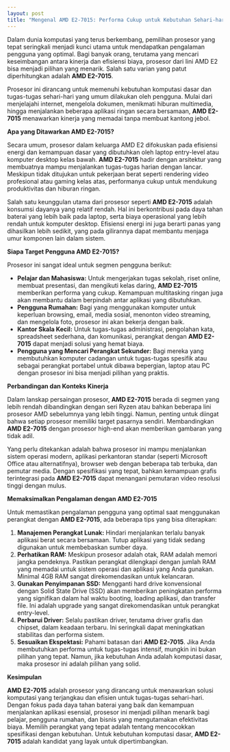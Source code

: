 ```yaml
---
layout: post
title: "Mengenal AMD E2-7015: Performa Cukup untuk Kebutuhan Sehari-hari"
---
```


Dalam dunia komputasi yang terus berkembang, pemilihan prosesor yang tepat seringkali menjadi kunci utama untuk mendapatkan pengalaman pengguna yang optimal. Bagi banyak orang, terutama yang mencari keseimbangan antara kinerja dan efisiensi biaya, prosesor dari lini AMD E2 bisa menjadi pilihan yang menarik. Salah satu varian yang patut diperhitungkan adalah **AMD E2-7015**.

Prosesor ini dirancang untuk memenuhi kebutuhan komputasi dasar dan tugas-tugas sehari-hari yang umum dilakukan oleh pengguna. Mulai dari menjelajahi internet, mengelola dokumen, menikmati hiburan multimedia, hingga menjalankan beberapa aplikasi ringan secara bersamaan, **AMD E2-7015** menawarkan kinerja yang memadai tanpa membuat kantong jebol.

**Apa yang Ditawarkan AMD E2-7015?**

Secara umum, prosesor dalam keluarga AMD E2 difokuskan pada efisiensi energi dan kemampuan dasar yang dibutuhkan oleh laptop entry-level atau komputer desktop kelas bawah. **AMD E2-7015** hadir dengan arsitektur yang membuatnya mampu menjalankan tugas-tugas harian dengan lancar. Meskipun tidak ditujukan untuk pekerjaan berat seperti rendering video profesional atau gaming kelas atas, performanya cukup untuk mendukung produktivitas dan hiburan ringan.

Salah satu keunggulan utama dari prosesor seperti **AMD E2-7015** adalah konsumsi dayanya yang relatif rendah. Hal ini berkontribusi pada daya tahan baterai yang lebih baik pada laptop, serta biaya operasional yang lebih rendah untuk komputer desktop. Efisiensi energi ini juga berarti panas yang dihasilkan lebih sedikit, yang pada gilirannya dapat membantu menjaga umur komponen lain dalam sistem.

**Siapa Target Pengguna AMD E2-7015?**

Prosesor ini sangat ideal untuk segmen pengguna berikut:

*   **Pelajar dan Mahasiswa:** Untuk mengerjakan tugas sekolah, riset online, membuat presentasi, dan mengikuti kelas daring, **AMD E2-7015** memberikan performa yang cukup. Kemampuan multitasking ringan juga akan membantu dalam berpindah antar aplikasi yang dibutuhkan.
*   **Pengguna Rumahan:** Bagi yang menggunakan komputer untuk keperluan browsing, email, media sosial, menonton video streaming, dan mengelola foto, prosesor ini akan bekerja dengan baik.
*   **Kantor Skala Kecil:** Untuk tugas-tugas administrasi, pengolahan kata, spreadsheet sederhana, dan komunikasi, perangkat dengan **AMD E2-7015** dapat menjadi solusi yang hemat biaya.
*   **Pengguna yang Mencari Perangkat Sekunder:** Bagi mereka yang membutuhkan komputer cadangan untuk tugas-tugas spesifik atau sebagai perangkat portabel untuk dibawa bepergian, laptop atau PC dengan prosesor ini bisa menjadi pilihan yang praktis.

**Perbandingan dan Konteks Kinerja**

Dalam lanskap persaingan prosesor, **AMD E2-7015** berada di segmen yang lebih rendah dibandingkan dengan seri Ryzen atau bahkan beberapa lini prosesor AMD sebelumnya yang lebih tinggi. Namun, penting untuk diingat bahwa setiap prosesor memiliki target pasarnya sendiri. Membandingkan **AMD E2-7015** dengan prosesor high-end akan memberikan gambaran yang tidak adil.

Yang perlu ditekankan adalah bahwa prosesor ini mampu menjalankan sistem operasi modern, aplikasi perkantoran standar (seperti Microsoft Office atau alternatifnya), browser web dengan beberapa tab terbuka, dan pemutar media. Dengan spesifikasi yang tepat, bahkan kemampuan grafis terintegrasi pada **AMD E2-7015** dapat menangani pemutaran video resolusi tinggi dengan mulus.

**Memaksimalkan Pengalaman dengan AMD E2-7015**

Untuk memastikan pengalaman pengguna yang optimal saat menggunakan perangkat dengan **AMD E2-7015**, ada beberapa tips yang bisa diterapkan:

1.  **Manajemen Perangkat Lunak:** Hindari menjalankan terlalu banyak aplikasi berat secara bersamaan. Tutup aplikasi yang tidak sedang digunakan untuk membebaskan sumber daya.
2.  **Perhatikan RAM:** Meskipun prosesor adalah otak, RAM adalah memori jangka pendeknya. Pastikan perangkat dilengkapi dengan jumlah RAM yang memadai untuk sistem operasi dan aplikasi yang Anda gunakan. Minimal 4GB RAM sangat direkomendasikan untuk kelancaran.
3.  **Gunakan Penyimpanan SSD:** Mengganti hard drive konvensional dengan Solid State Drive (SSD) akan memberikan peningkatan performa yang signifikan dalam hal waktu booting, loading aplikasi, dan transfer file. Ini adalah upgrade yang sangat direkomendasikan untuk perangkat entry-level.
4.  **Perbarui Driver:** Selalu pastikan driver, terutama driver grafis dan chipset, dalam keadaan terbaru. Ini seringkali dapat meningkatkan stabilitas dan performa sistem.
5.  **Sesuaikan Ekspektasi:** Pahami batasan dari **AMD E2-7015**. Jika Anda membutuhkan performa untuk tugas-tugas intensif, mungkin ini bukan pilihan yang tepat. Namun, jika kebutuhan Anda adalah komputasi dasar, maka prosesor ini adalah pilihan yang solid.

**Kesimpulan**

**AMD E2-7015** adalah prosesor yang dirancang untuk menawarkan solusi komputasi yang terjangkau dan efisien untuk tugas-tugas sehari-hari. Dengan fokus pada daya tahan baterai yang baik dan kemampuan menjalankan aplikasi esensial, prosesor ini menjadi pilihan menarik bagi pelajar, pengguna rumahan, dan bisnis yang mengutamakan efektivitas biaya. Memilih perangkat yang tepat adalah tentang mencocokkan spesifikasi dengan kebutuhan. Untuk kebutuhan komputasi dasar, **AMD E2-7015** adalah kandidat yang layak untuk dipertimbangkan.
